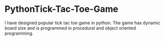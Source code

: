 # PythonTick-Tac-Toe-Game
I have designed popular tick tac toe game in python. The game has dynamic board size and is programmed in procedural and object oriented programming.
